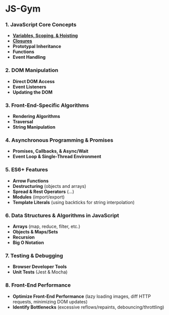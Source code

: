 # JS-Gym

### 1. JavaScript Core Concepts
- **[Variables, Scoping, & Hoisting](https://github.com/ntrappe/JS-Gym/blob/main/core-concepts/scoping.md)**
- **[Closures](https://github.com/ntrappe/JS-Gym/blob/main/core-concepts/closures.md)**
- **Prototypal Inheritance**
- **Functions**
- **Event Handling**

### 2. DOM Manipulation
- **Direct DOM Access**
- **Event Listeners**
- **Updating the DOM**

### 3. Front-End-Specific Algorithms
- **Rendering Algorithms**
- **Traversal**
- **String Manipulation**

### 4. Asynchronous Programming & Promises
- **Promises, Callbacks, & Async/Wait**
- **Event Loop & Single-Thread Environment**

### 5. ES6+ Features
- **Arrow Functions**
- **Destructuring** (objects and arrays)
- **Spread & Rest Operators** (...)
- **Modules** (import/export)
- **Template Literals** (using backticks for string interpolation)

### 6. Data Structures & Algorithms in JavaScript
- **Arrays** (map, reduce, filter, etc.)
- **Objects & Maps/Sets**
- **Recursion**
- **Big O Notation**

### 7. Testing & Debugging
- **Browser Developer Tools**
- **Unit Tests** (Jest & Mocha)

### 8. Front-End Performance
- **Optimize Front-End Performance** (lazy loading images, diff HTTP requests, minimizing DOM updates)
- **Identify Bottlenecks** (excessive reflows/repaints, debouncing/throttling)
